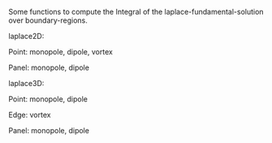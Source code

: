 Some functions to compute the Integral of the laplace-fundamental-solution over boundary-regions.

laplace2D:

Point:
monopole, dipole, vortex

Panel:
monopole, dipole

laplace3D:

Point:
monopole, dipole

Edge:
vortex

Panel:
monopole, dipole